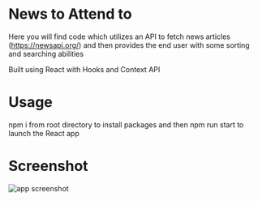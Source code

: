 # News to Attend to
Here you will find code which utilizes an API to fetch news articles (https://newsapi.org/) and then provides the end user with some sorting and searching abilities

Built using React with Hooks and Context API

# Usage
npm i from root directory to install packages and then npm run start to launch the React app

# Screenshot
<img src='./assets/screenshotNTATproj.png' alt='app screenshot'/>
